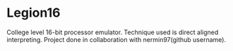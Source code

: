 # Legion16
College level 16-bit processor emulator. Technique used is direct aligned interpreting. Project done in collaboration with nermin97(github username).
